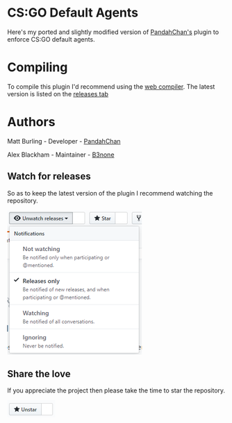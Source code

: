 # CS:GO Default Agents
Here's my ported and slightly modified version of [PandahChan's](https://github.com/pandahchan) plugin to enforce CS:GO default agents.

# Compiling
To compile this plugin I'd recommend using the [web compiler](https://spider.limetech.io/).
The latest version is listed on the [releases tab](https://github.com/b3none/csgo-default-agents/releases)

# Authors
Matt Burling - Developer - [PandahChan](https://github.com/pandahchan)

Alex Blackham - Maintainer - [B3none](https://b3none.co.uk/)

## Watch for releases

So as to keep the latest version of the plugin I recommend watching the repository.

![Watch releases](https://github.com/b3none/gdprconsent/raw/development/.github/README_ASSETS/watch_releases.png)

## Share the love

If you appreciate the project then please take the time to star the repository.

![Star us](https://github.com/b3none/gdprconsent/raw/development/.github/README_ASSETS/star_us.png)
